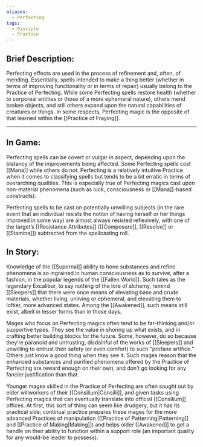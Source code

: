 ```yaml
---
aliases:
  - Perfecting
tags:
  - Disciple
  - Practice
---
```

## Brief Description:
Perfecting effects are used in the process of refinement and, often, of mending. Essentially, spells intended to make a thing better (whether in terms of improving functionality or in terms of repair) usually belong to the Practice of Perfecting. 
While some Perfecting spells restore health (whether to corporeal entities or those of a more ephemeral nature), others mend broken objects, and still others expand upon the natural capabilities of creatures or things. 
In some respects, Perfecting magic is the opposite of that learned within the [[Practice of Fraying]].

---
## In Game:
Perfecting spells can be covert or vulgar in aspect, depending upon the blatancy of the improvements being affected. 
Some Perfecting spells cost [[Mana]] while others do not. 
Perfecting is a relatively intuitive Practice when it comes to classifying spells but tends to be a bit erratic in terms of overarching qualities. This is especially true of Perfecting magics cast upon non-material phenomena (such as luck, consciousness or [[Mana]]-based constructs).

Perfecting spells to be cast on potentially unwilling subjects (in the rare event that an individual resists the notion of having herself or her things improved in some way) are almost always resisted reflexively, with one of the target’s [[Resistance Attributes]] ([[Composure]], [[Resolve]] or [[Stamina]]) subtracted from the spellcasting roll.
## In Story:
Knowledge of the [[Supernal]] ability to hone substances and refine phenomena is so ingrained in human consciousness as to survive, after a fashion, in the popular legends of the [[Fallen World]]. Such tales as the legendary Excalibur, to say nothing of the lore of alchemy, remind [[Sleepers]] that there were once means of elevating base and crude materials, whether living, unliving or ephemeral, and elevating them to loftier, more advanced states. Among the [[Awakened]], such means still exist, albeit in lesser forms than in those days.

Mages who focus on Perfecting magics often tend to be far-thinking and/or supportive types. They see the value in shoring up what exists, and in crafting better building blocks for the future. Some, however, do so because they’re paranoid and untrusting, disdainful of the works of [[Sleepers]] and unwilling to entrust their safety (or even comfort) to such “profane artifice.” 
Others just know a good thing when they see it. Such mages reason that the enhanced substances and purified phenomena offered by the Practice of Perfecting are reward enough on their own, and don’t go looking for any fancier justification than that.

Younger mages skilled in the Practice of Perfecting are often sought out by elder willworkers of their [[Consilium|Consilii]], and given tasks using Perfecting magics that can eventually translate into official [[Consilium]] offices. At first, this sort of thing can seem like drudgery, but it has its practical side; continual practice prepares these mages for the more advanced Practices of manipulation ([[Practice of Patterning|Patterning]] and [[Practice of Making|Making]]) and helps older [[Awakened]] to get a handle on their ability to function within a support role (an important quality for any would-be leader to possess).